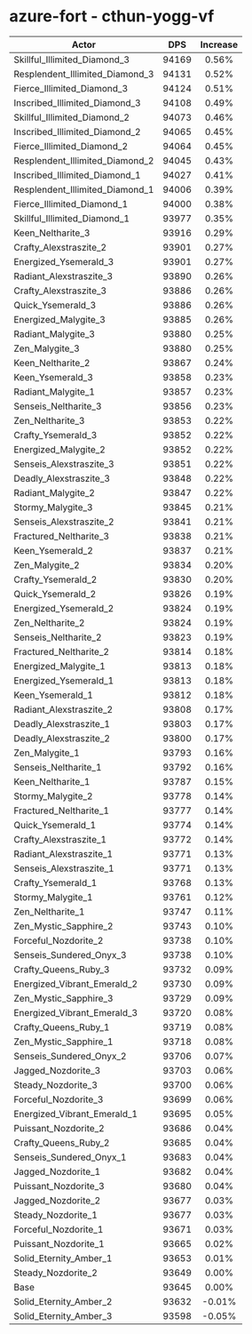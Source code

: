 # azure-fort - cthun-yogg-vf
| Actor | DPS | Increase |
|---|:---:|:---:|
|Skillful_Illimited_Diamond_3|94169|0.56%|
|Resplendent_Illimited_Diamond_3|94131|0.52%|
|Fierce_Illimited_Diamond_3|94124|0.51%|
|Inscribed_Illimited_Diamond_3|94108|0.49%|
|Skillful_Illimited_Diamond_2|94073|0.46%|
|Inscribed_Illimited_Diamond_2|94065|0.45%|
|Fierce_Illimited_Diamond_2|94064|0.45%|
|Resplendent_Illimited_Diamond_2|94045|0.43%|
|Inscribed_Illimited_Diamond_1|94027|0.41%|
|Resplendent_Illimited_Diamond_1|94006|0.39%|
|Fierce_Illimited_Diamond_1|94000|0.38%|
|Skillful_Illimited_Diamond_1|93977|0.35%|
|Keen_Neltharite_3|93916|0.29%|
|Crafty_Alexstraszite_2|93901|0.27%|
|Energized_Ysemerald_3|93901|0.27%|
|Radiant_Alexstraszite_3|93890|0.26%|
|Crafty_Alexstraszite_3|93886|0.26%|
|Quick_Ysemerald_3|93886|0.26%|
|Energized_Malygite_3|93885|0.26%|
|Radiant_Malygite_3|93880|0.25%|
|Zen_Malygite_3|93880|0.25%|
|Keen_Neltharite_2|93867|0.24%|
|Keen_Ysemerald_3|93858|0.23%|
|Radiant_Malygite_1|93857|0.23%|
|Senseis_Neltharite_3|93856|0.23%|
|Zen_Neltharite_3|93853|0.22%|
|Crafty_Ysemerald_3|93852|0.22%|
|Energized_Malygite_2|93852|0.22%|
|Senseis_Alexstraszite_3|93851|0.22%|
|Deadly_Alexstraszite_3|93848|0.22%|
|Radiant_Malygite_2|93847|0.22%|
|Stormy_Malygite_3|93845|0.21%|
|Senseis_Alexstraszite_2|93841|0.21%|
|Fractured_Neltharite_3|93838|0.21%|
|Keen_Ysemerald_2|93837|0.21%|
|Zen_Malygite_2|93834|0.20%|
|Crafty_Ysemerald_2|93830|0.20%|
|Quick_Ysemerald_2|93826|0.19%|
|Energized_Ysemerald_2|93824|0.19%|
|Zen_Neltharite_2|93824|0.19%|
|Senseis_Neltharite_2|93823|0.19%|
|Fractured_Neltharite_2|93814|0.18%|
|Energized_Malygite_1|93813|0.18%|
|Energized_Ysemerald_1|93813|0.18%|
|Keen_Ysemerald_1|93812|0.18%|
|Radiant_Alexstraszite_2|93808|0.17%|
|Deadly_Alexstraszite_1|93803|0.17%|
|Deadly_Alexstraszite_2|93800|0.17%|
|Zen_Malygite_1|93793|0.16%|
|Senseis_Neltharite_1|93792|0.16%|
|Keen_Neltharite_1|93787|0.15%|
|Stormy_Malygite_2|93778|0.14%|
|Fractured_Neltharite_1|93777|0.14%|
|Quick_Ysemerald_1|93774|0.14%|
|Crafty_Alexstraszite_1|93772|0.14%|
|Radiant_Alexstraszite_1|93771|0.13%|
|Senseis_Alexstraszite_1|93771|0.13%|
|Crafty_Ysemerald_1|93768|0.13%|
|Stormy_Malygite_1|93761|0.12%|
|Zen_Neltharite_1|93747|0.11%|
|Zen_Mystic_Sapphire_2|93743|0.10%|
|Forceful_Nozdorite_2|93738|0.10%|
|Senseis_Sundered_Onyx_3|93738|0.10%|
|Crafty_Queens_Ruby_3|93732|0.09%|
|Energized_Vibrant_Emerald_2|93730|0.09%|
|Zen_Mystic_Sapphire_3|93729|0.09%|
|Energized_Vibrant_Emerald_3|93720|0.08%|
|Crafty_Queens_Ruby_1|93719|0.08%|
|Zen_Mystic_Sapphire_1|93718|0.08%|
|Senseis_Sundered_Onyx_2|93706|0.07%|
|Jagged_Nozdorite_3|93703|0.06%|
|Steady_Nozdorite_3|93700|0.06%|
|Forceful_Nozdorite_3|93699|0.06%|
|Energized_Vibrant_Emerald_1|93695|0.05%|
|Puissant_Nozdorite_2|93686|0.04%|
|Crafty_Queens_Ruby_2|93685|0.04%|
|Senseis_Sundered_Onyx_1|93683|0.04%|
|Jagged_Nozdorite_1|93682|0.04%|
|Puissant_Nozdorite_3|93680|0.04%|
|Jagged_Nozdorite_2|93677|0.03%|
|Steady_Nozdorite_1|93677|0.03%|
|Forceful_Nozdorite_1|93671|0.03%|
|Puissant_Nozdorite_1|93665|0.02%|
|Solid_Eternity_Amber_1|93653|0.01%|
|Steady_Nozdorite_2|93649|0.00%|
|Base|93645|0.00%|
|Solid_Eternity_Amber_2|93632|-0.01%|
|Solid_Eternity_Amber_3|93598|-0.05%|
